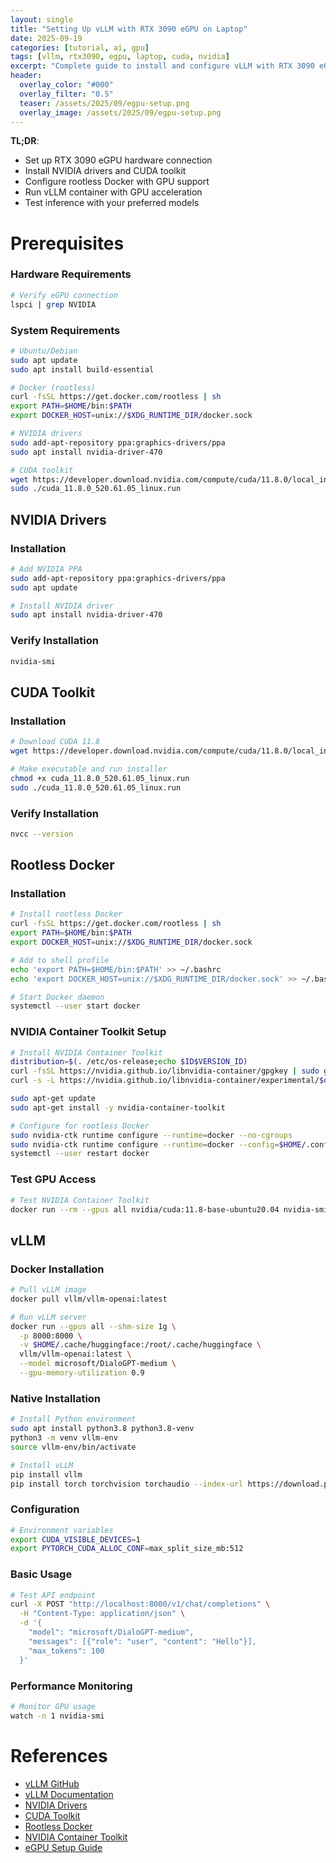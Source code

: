 ```yaml
---
layout: single
title: "Setting Up vLLM with RTX 3090 eGPU on Laptop"
date: 2025-09-19
categories: [tutorial, ai, gpu]
tags: [vllm, rtx3090, egpu, laptop, cuda, nvidia]
excerpt: "Complete guide to install and configure vLLM with RTX 3090 eGPU on laptop using Docker and NVIDIA drivers."
header:
  overlay_color: "#000"
  overlay_filter: "0.5"
  teaser: /assets/2025/09/egpu-setup.png
  overlay_image: /assets/2025/09/egpu-setup.png
---
```


**TL;DR**:
- Set up RTX 3090 eGPU hardware connection
- Install NVIDIA drivers and CUDA toolkit
- Configure rootless Docker with GPU support
- Run vLLM container with GPU acceleration
- Test inference with your preferred models

# Prerequisites

### Hardware Requirements

```bash
# Verify eGPU connection
lspci | grep NVIDIA
```

### System Requirements

```bash
# Ubuntu/Debian
sudo apt update
sudo apt install build-essential

# Docker (rootless)
curl -fsSL https://get.docker.com/rootless | sh
export PATH=$HOME/bin:$PATH
export DOCKER_HOST=unix://$XDG_RUNTIME_DIR/docker.sock

# NVIDIA drivers
sudo add-apt-repository ppa:graphics-drivers/ppa
sudo apt install nvidia-driver-470

# CUDA toolkit
wget https://developer.download.nvidia.com/compute/cuda/11.8.0/local_installers/cuda_11.8.0_520.61.05_linux.run
sudo ./cuda_11.8.0_520.61.05_linux.run
```

## NVIDIA Drivers

### Installation

```bash
# Add NVIDIA PPA
sudo add-apt-repository ppa:graphics-drivers/ppa
sudo apt update

# Install NVIDIA driver
sudo apt install nvidia-driver-470
```

### Verify Installation

```bash
nvidia-smi
```

## CUDA Toolkit

### Installation

```bash
# Download CUDA 11.8
wget https://developer.download.nvidia.com/compute/cuda/11.8.0/local_installers/cuda_11.8.0_520.61.05_linux.run

# Make executable and run installer
chmod +x cuda_11.8.0_520.61.05_linux.run
sudo ./cuda_11.8.0_520.61.05_linux.run
```

### Verify Installation

```bash
nvcc --version
```

## Rootless Docker

### Installation

```bash
# Install rootless Docker
curl -fsSL https://get.docker.com/rootless | sh
export PATH=$HOME/bin:$PATH
export DOCKER_HOST=unix://$XDG_RUNTIME_DIR/docker.sock

# Add to shell profile
echo 'export PATH=$HOME/bin:$PATH' >> ~/.bashrc
echo 'export DOCKER_HOST=unix://$XDG_RUNTIME_DIR/docker.sock' >> ~/.bashrc

# Start Docker daemon
systemctl --user start docker
```

### NVIDIA Container Toolkit Setup

```bash
# Install NVIDIA Container Toolkit
distribution=$(. /etc/os-release;echo $ID$VERSION_ID)
curl -fsSL https://nvidia.github.io/libnvidia-container/gpgkey | sudo gpg --dearmor -o /usr/share/keyrings/nvidia-container-toolkit-keyring.gpg
curl -s -L https://nvidia.github.io/libnvidia-container/experimental/$distribution/libnvidia-container.list | sed 's#deb https://#deb [signed-by=/usr/share/keyrings/nvidia-container-toolkit-keyring.gpg] https://#g' | sudo tee /etc/apt/sources.list.d/nvidia-container-toolkit.list

sudo apt-get update
sudo apt-get install -y nvidia-container-toolkit

# Configure for rootless Docker
sudo nvidia-ctk runtime configure --runtime=docker --no-cgroups
sudo nvidia-ctk runtime configure --runtime=docker --config=$HOME/.config/docker/daemon.json
systemctl --user restart docker
```

### Test GPU Access

```bash
# Test NVIDIA Container Toolkit
docker run --rm --gpus all nvidia/cuda:11.8-base-ubuntu20.04 nvidia-smi
```

## vLLM

### Docker Installation

```bash
# Pull vLLM image
docker pull vllm/vllm-openai:latest

# Run vLLM server
docker run --gpus all --shm-size 1g \
  -p 8000:8000 \
  -v $HOME/.cache/huggingface:/root/.cache/huggingface \
  vllm/vllm-openai:latest \
  --model microsoft/DialoGPT-medium \
  --gpu-memory-utilization 0.9
```

### Native Installation

```bash
# Install Python environment
sudo apt install python3.8 python3.8-venv
python3 -m venv vllm-env
source vllm-env/bin/activate

# Install vLLM
pip install vllm
pip install torch torchvision torchaudio --index-url https://download.pytorch.org/whl/cu118
```

### Configuration

```bash
# Environment variables
export CUDA_VISIBLE_DEVICES=1
export PYTORCH_CUDA_ALLOC_CONF=max_split_size_mb:512
```

### Basic Usage

```bash
# Test API endpoint
curl -X POST "http://localhost:8000/v1/chat/completions" \
  -H "Content-Type: application/json" \
  -d '{
    "model": "microsoft/DialoGPT-medium",
    "messages": [{"role": "user", "content": "Hello"}],
    "max_tokens": 100
  }'
```

### Performance Monitoring

```bash
# Monitor GPU usage
watch -n 1 nvidia-smi
```

# References

- [vLLM GitHub](https://github.com/vllm-project/vllm)
- [vLLM Documentation](https://vllm.readthedocs.io/)
- [NVIDIA Drivers](https://www.nvidia.com/drivers)
- [CUDA Toolkit](https://developer.nvidia.com/cuda-toolkit)
- [Rootless Docker](https://docs.docker.com/engine/security/rootless/)
- [NVIDIA Container Toolkit](https://docs.nvidia.com/datacenter/cloud-native/container-toolkit/)
- [eGPU Setup Guide](https://egpu.io/)
